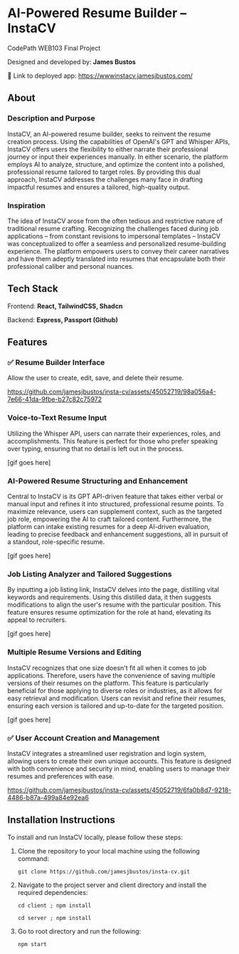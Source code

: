 # AI-Powered Resume Builder – InstaCV

CodePath WEB103 Final Project

Designed and developed by: **James Bustos**
 
🔗 Link to deployed app: [https://wwwinstacv.jamesjbustos.com/ ](https://instacv.jamesjbustos.com/)

## About

### Description and Purpose

InstaCV, an AI-powered resume builder, seeks to reinvent the resume creation process. Using the capabilities of OpenAI's GPT and Whisper APIs, InstaCV offers users the flexibility to either narrate their professional journey or input their experiences manually. In either scenario, the platform employs AI to analyze, structure, and optimize the content into a polished, professional resume tailored to target roles. By providing this dual approach, InstaCV addresses the challenges many face in drafting impactful resumes and ensures a tailored, high-quality output.

### Inspiration

The idea of InstaCV arose from the often tedious and restrictive nature of traditional resume crafting. Recognizing the challenges faced during job applications – from constant revisions to impersonal templates – InstaCV was conceptualized to offer a seamless and personalized resume-building experience. The platform empowers users to convey their career narratives and have them adeptly translated into resumes that encapsulate both their professional caliber and personal nuances.

## Tech Stack

Frontend: **React, TailwindCSS, Shadcn**

Backend: **Express, Passport (Github)**

## Features

### ✅ Resume Builder Interface

Allow the user to create, edit, save, and delete their resume.

https://github.com/jamesjbustos/insta-cv/assets/45052719/98a056a4-7e66-41da-9fbe-b27c82c75972

### Voice-to-Text Resume Input

Utilizing the Whisper API, users can narrate their experiences, roles, and accomplishments. This feature is perfect for those who prefer speaking over typing, ensuring that no detail is left out in the process.

[gif goes here]

### AI-Powered Resume Structuring and Enhancement

Central to InstaCV is its GPT API-driven feature that takes either verbal or manual input and refines it into structured, professional resume points. To maximize relevance, users can supplement context, such as the targeted job role, empowering the AI to craft tailored content. Furthermore, the platform can intake existing resumes for a deep AI-driven evaluation, leading to precise feedback and enhancement suggestions, all in pursuit of a standout, role-specific resume.

[gif goes here]

### Job Listing Analyzer and Tailored Suggestions

By inputting a job listing link, InstaCV delves into the page, distilling vital keywords and requirements. Using this distilled data, it then suggests modifications to align the user's resume with the particular position. This feature ensures resume optimization for the role at hand, elevating its appeal to recruiters.

[gif goes here]

### Multiple Resume Versions and Editing

InstaCV recognizes that one size doesn't fit all when it comes to job applications. Therefore, users have the convenience of saving multiple versions of their resumes on the platform. This feature is particularly beneficial for those applying to diverse roles or industries, as it allows for easy retrieval and modification. Users can revisit and refine their resumes, ensuring each version is tailored and up-to-date for the targeted position.

[gif goes here]

### ✅ User Account Creation and Management

InstaCV integrates a streamlined user registration and login system, allowing users to create their own unique accounts. This feature is designed with both convenience and security in mind, enabling users to manage their resumes and preferences with ease.

https://github.com/jamesjbustos/insta-cv/assets/45052719/6fa0b8d7-9218-4486-b87a-499a84e92ea6

## Installation Instructions

To install and run InstaCV locally, please follow these steps:

1. Clone the repository to your local machine using the following command:
   ```
   git clone https://github.com/jamesjbustos/insta-cv.git
   ```

2. Navigate to the project server and client directory and install the required dependencies:
   ```
   cd client ; npm install
   ```
      ```
   cd server ; npm install
   ```

3. Go to root directory and run the following:
   ```
   npm start
   ```
